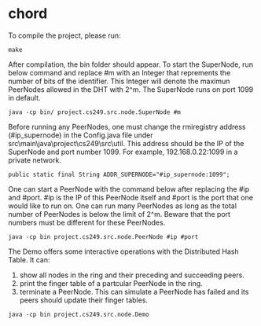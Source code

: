 # chord
To compile the project, please run:
```
make
```
After compilation, the bin folder should appear.
To start the SuperNode, run below command and replace #m with an Integer that reprements the number of bits of the identifier. This Integer will denote the maximun PeerNodes allowed in the DHT with 2^m. The SuperNode runs on port 1099 in default.
```
java -cp bin/ project.cs249.src.node.SuperNode #m
```
Before running any PeerNodes, one must change the rmiregistry address (#ip_supernode) in the Config.java file under src\main\java\project\cs249\src\util\. This address should be the IP of the SuperNode and port number 1099. For example, 192.168.0.22:1099 in a private network.
```
public static final String ADDR_SUPERNODE="#ip_supernode:1099";
```
One can start a PeerNode with the command below after replacing the #ip and #port. #ip is the IP of this PeerNode itself and #port is the port that one would like to run on. One can run many PeerNodes as long as the total number of PeerNodes is below the limit of 2^m. Beware that the port numbers must be different for these PeerNodes.
```
java -cp bin project.cs249.src.node.PeerNode #ip #port
```
The Demo offers some interactive operations with the Distributed Hash Table. It can:
1. show all nodes in the ring and their preceding and succeeding peers.
2. print the finger table of a partcular PeerNode in the ring.
3. terminate a PeerNode. This can simulate a PeerNode has failed and its peers should update their finger tables.
```
java -cp bin project.cs249.src.node.Demo
```